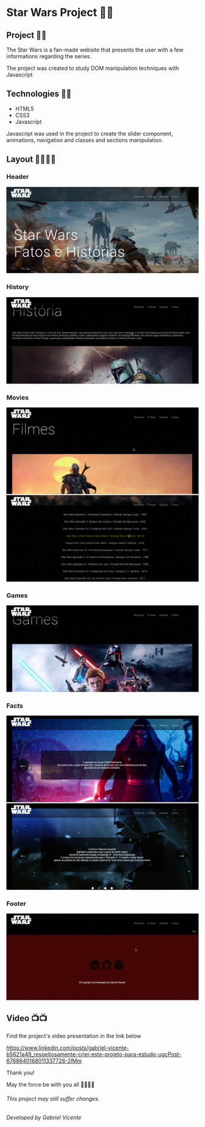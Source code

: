 # Star Wars Project 🚀🚀

## Project 🚀🚀

The Star Wars is a fan-made website that presents the user with a few informations regarding the series.

The project was created to study DOM manipulation techniques with Javascript

## Technologies 🧰🧰

- HTML5
- CSS3
- Javascript

Javascript was used in the project to create the slider component, animations, navigation and classes and sections manipulation.

## Layout 💅🏼💅🏼

### Header

![alt](/screenshots/header.png)

### History

![alt](/screenshots/history.png)

### Movies

![alt](/screenshots/movies.png)
![alt](/screenshots/movies2.png)

### Games

![alt](/screenshots/games.png)

### Facts

![alt](/screenshots/facts.png)
![alt](/screenshots/facts2.png)

### Footer

![alt](/screenshots/footer.png)

## Video 📺📺

Find the project's video presentation in the link below

https://www.linkedin.com/posts/gabriel-vicente-b5621a49_respeitosamente-criei-este-projeto-para-estudo-ugcPost-6768640168011337728-2IMm

Thank you!

May the force be with you all 🙌🏼🙌🏼

###### This project may still suffer changes.

###### Developed by Gabriel Vicente
